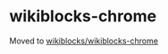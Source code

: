 # wikiblocks-chrome
Moved to [wikiblocks/wikiblocks-chrome](https://github.com/wikiblocks/wikiblocks-chrome)
